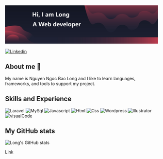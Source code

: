 ![Alt text](https://github.com/nguyenngocbaolong1410/nguyenngocbaolong1410/blob/cc80c8d2cc2f4662c4d444a1df54b472b261483f/img/Banner.jpg)

[![Linkedin]](https://linkedin.com/in/bảo-long-nguyễn-ngọc-62bb061b5) 

## About me :wave:

My name is Nguyen Ngoc Bao Long and I like to learn languages, frameworks, and tools to support my project.

## Skills and Experience

![Laravel](https://img.shields.io/badge/Laravel-FF2D20?style=for-the-badge&logo=laravel&logoColor=white)
![MySql](https://img.shields.io/badge/MySQL-005C84?style=for-the-badge&logo=mysql&logoColor=white)
![Javascript](https://img.shields.io/badge/JavaScript-323330?style=for-the-badge&logo=javascript&logoColor=F7DF1E)
![Html](https://img.shields.io/badge/HTML5-E34F26?style=for-the-badge&logo=html5&logoColor=white)
![Css](https://img.shields.io/badge/CSS3-1572B6?style=for-the-badge&logo=css3&logoColor=white)
![Wordpress](https://img.shields.io/badge/Wordpress-21759B?style=for-the-badge&logo=wordpress&logoColor=white)
![Illustrator](https://img.shields.io/badge/Adobe%20Illustrator-FF9A00?style=for-the-badge&logo=adobe%20illustrator&logoColor=white)
![visualCode](https://img.shields.io/badge/Visual_Studio_Code-0078D4?style=for-the-badge&logo=visual%20studio%20code&logoColor=white)

## My GitHub stats

![Long's GitHub stats](https://github-readme-stats.vercel.app/api?username=nguyenngocbaolong1410&show_icons=true&theme=radical)

<!-->Link</!-->
[Linkedin]: https://img.shields.io/badge/LinkedIn-0077B5?style=for-the-badge&logo=linkedin&logoColor=white

